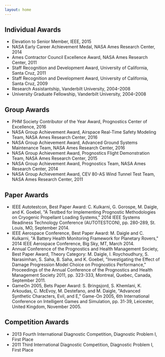 ```yaml
---
layout: home
---
```


## Individual Awards
- Elevation to Senior Member, IEEE, 2015
- NASA Early Career Achievement Medal, NASA Ames Research Center, 2014
- Ames Contractor Council Excellence Award, NASA Ames Research Center, 2011
- Staff Recognition and Development Award, University of California, Santa Cruz, 2011
- Staff Recognition and Development Award, University of California, Santa Cruz, 2009
- Research Assistantship, Vanderbilt University, 2004–2008
- University Graduate Fellowship, Vanderbilt University, 2004–2008

## Group Awards
- PHM Society Contributor of the Year Award, Prognostics Center of Excellence, 2016
- NASA Group Achievement Award, Airspace Real-Time Safety Modeling Team, NASA Ames Research
Center, 2016
- NASA Group Achievement Award, Advanced Ground Systems Maintenance Team, NASA Ames Research Center, 2016
- NASA Group Achievement Award, Prognostics Flight Demonstration Team, NASA Ames Research
Center, 2015
- NASA Group Achievement Award, Prognostics Team, NASA Ames Research Center, 2014
- NASA Group Achievement Award, CEV 80-AS Wind Tunnel Test Team, NASA Ames Research Center, 2011

## Paper Awards
- IEEE Autotestcon, Best Paper Award: C. Kulkarni, G. Gorospe, M. Daigle, and K. Goebel, "A Testbed for Implementing Prognostic Methodologies on Cryogenic Propellant Loading Systems," 2014 IEEE Systems Readiness Technology Conference (AUTOTESTCON), pp. 280-289, St. Louis, MO, September 2014.
- IEEE Aerospace Conference, Best Paper Award: M. Daigle and C. Kulkarni, "A Battery Health Monitoring Framework for Planetary Rovers," 2014 IEEE Aerospace Conference, Big Sky, MT, March 2014.
- Annual Conference of the Prognostics and Health Management Society, Best Paper Award, Theory Category: M. Daigle, I. Roychoudhury, S. Narasimhan, S. Saha, B. Saha, and K. Goebel, "Investigating the Effect of Damage Progression Model Choice on Prognostics Performance," Proceedings of the Annual Conference of the Prognostics and Health Management Society 2011, pp. 323-333, Montreal, Quebec, Canada, September 2011.
- GameOn 2005, Bets Paper Award: S. Bringsjord, S. Khemlani, K. Arkoudas, C. McEvoy, M. Destefano, and M. Daigle, "Advanced Synthetic Characters, Evil, and E," Game-On 2005, 6th International Conference on Intelligent Games and Simulation, pp. 31-39, Leicester, United Kingdom, November 2005.

## Competition Awards
- 2013 Fourth International Diagnostic Competition, Diagnostic Problem I, First Place
- 2011 Third International Diagnostic Competition, Diagnostic Problem I, First Place
